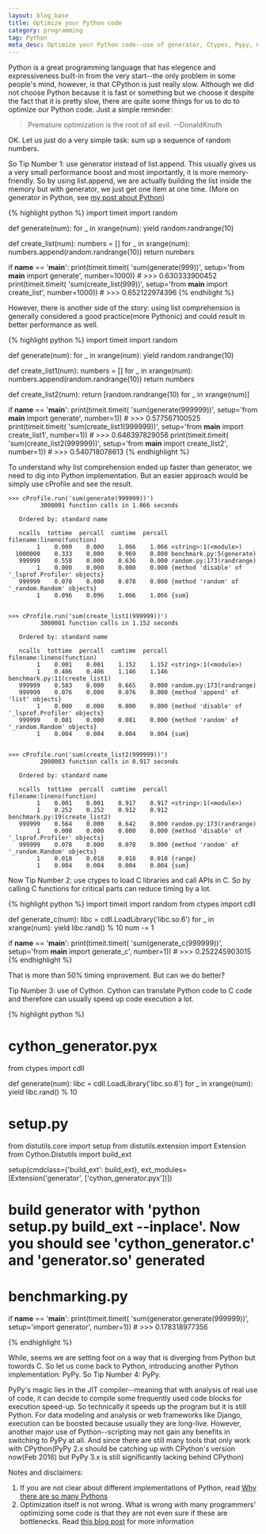 ```yaml
---
layout: blog_base
title: Optimize your Python code
category: programming
tag: Python
meta_desc: Optimize your Python code--use of generator, Ctypes, Pypy, Cython and C extensions
---
```


Python is a great programming language that has elegence and expressiveness built-in from the very start--the only problem in some people's mind, however, is that CPython is just really slow. Although we did not choose Python because it is fast or something but we choose it despite the fact that it is pretty slow, there are quite some things for us to do to optimize our Python code. Just a simple reminder:

>  Premature optimization is the root of all evil.   --DonaldKnuth

OK. Let us just do a very simple task: sum up a sequence of random numbers.

So Tip Number 1: use generator instead of list.append. This usually gives us a very small performance boost and most importantly, it is more memory-friendly. So by using list.append, we are actually building the list inside the memory but with generator, we just get one item at one time. (More on generator in Python, see [my post about Python](/programming/2016/02/11/understanding-python-generator/))

{% highlight python %}
import timeit
import random


def generate(num):
	for _ in xrange(num):
		yield random.randrange(10)


def create_list(num):
	numbers = []
	for _ in xrange(num):
		numbers.append(random.randrange(10))
	return numbers


if __name__ == '__main__':
	print(timeit.timeit(
		'sum(generate(999))', setup='from __main__ import generate',
		number=1000))   # >>> 0.630333900452
	print(timeit.timeit(
		'sum(create_list(999))', setup='from __main__ import create_list',
		number=1000))   # >>> 0.652122974396
{% endhilight %}

However, there is another side of the story: using list comprehension is generally considered a good practice(more Pythonic) and could result in better performance as well.

{% highlight python %}
import timeit
import random


def generate(num):
	for _ in xrange(num):
		yield random.randrange(10)


def create_list1(num):
	numbers = []
	for _ in xrange(num):
		numbers.append(random.randrange(10))
	return numbers


def create_list2(num):
	return [random.randrange(10) for _ in xrange(num)]


if __name__ == '__main__':
	print(timeit.timeit(
		'sum(generate(999999))', setup='from __main__ import generate',
		number=1))  # >>> 0.577567100525
	print(timeit.timeit(
		'sum(create_list1(999999))', setup='from __main__ import create_list1',
		number=1))  # >>> 0.646397829056
	print(timeit.timeit(
		'sum(create_list2(999999))', setup='from __main__ import create_list2',
		number=1))  # >>> 0.540718078613
{% endhighlight %}

To understand why list comprehension ended up faster than generator, we need to dig into Python implementation. But an easier approach would be simply use cProfile and see the result.

~~~
>>> cProfile.run('sum(generate(999999))')
         3000001 function calls in 1.066 seconds

   Ordered by: standard name

   ncalls  tottime  percall  cumtime  percall filename:lineno(function)
        1    0.000    0.000    1.066    1.066 <string>:1(<module>)
  1000000    0.333    0.000    0.969    0.000 benchmark.py:5(generate)
   999999    0.558    0.000    0.636    0.000 random.py:173(randrange)
        1    0.000    0.000    0.000    0.000 {method 'disable' of '_lsprof.Profiler' objects}
   999999    0.078    0.000    0.078    0.000 {method 'random' of '_random.Random' objects}
        1    0.096    0.096    1.066    1.066 {sum}


>>> cProfile.run('sum(create_list1(999999))')
         3000001 function calls in 1.152 seconds

   Ordered by: standard name

   ncalls  tottime  percall  cumtime  percall filename:lineno(function)
        1    0.001    0.001    1.152    1.152 <string>:1(<module>)
        1    0.406    0.406    1.146    1.146 benchmark.py:11(create_list1)
   999999    0.583    0.000    0.665    0.000 random.py:173(randrange)
   999999    0.076    0.000    0.076    0.000 {method 'append' of 'list' objects}
        1    0.000    0.000    0.000    0.000 {method 'disable' of '_lsprof.Profiler' objects}
   999999    0.081    0.000    0.081    0.000 {method 'random' of '_random.Random' objects}
        1    0.004    0.004    0.004    0.004 {sum}


>>> cProfile.run('sum(create_list2(999999))')
         2000003 function calls in 0.917 seconds

   Ordered by: standard name

   ncalls  tottime  percall  cumtime  percall filename:lineno(function)
        1    0.001    0.001    0.917    0.917 <string>:1(<module>)
        1    0.252    0.252    0.912    0.912 benchmark.py:19(create_list2)
   999999    0.564    0.000    0.642    0.000 random.py:173(randrange)
        1    0.000    0.000    0.000    0.000 {method 'disable' of '_lsprof.Profiler' objects}
   999999    0.078    0.000    0.078    0.000 {method 'random' of '_random.Random' objects}
        1    0.018    0.018    0.018    0.018 {range}
        1    0.004    0.004    0.004    0.004 {sum}
~~~

Now Tip Number 2: use ctypes to load C libraries and call APIs in C. So by calling C functions for critical parts can reduce timing by a lot.

{% highlight python %}
import timeit
import random
from ctypes import cdll


def generate_c(num):
	libc = cdll.LoadLibrary('libc.so.6')
	for _ in xrange(num):
		yield libc.rand() % 10
		num -= 1


if __name__ == '__main__':
	print(timeit.timeit(
		'sum(generate_c(999999))', setup='from __main__ import generate_c',
		number=1))  # >>> 0.252245903015
{% endhighlight %}

That is more than 50% timing improvement. But can we do better?

Tip Number 3: use of Cython. Cython can translate Python code to C code and therefore can usually speed up code execution a lot.

{% highlight python %}
# cython_generator.pyx
from ctypes import cdll


def generate(num):
	libc = cdll.LoadLibrary('libc.so.6')
	for _ in xrange(num):
		yield libc.rand() % 10


# setup.py
from distutils.core import setup
from distutils.extension import Extension
from Cython.Distutils import build_ext

setup(cmdclass={'build_ext': build_ext}, ext_modules=[Extension('generator', ['cython_generator.pyx'])])


# build generator with 'python setup.py build_ext --inplace'. Now you should see 'cython_generator.c' and 'generator.so' generated

# benchmarking.py
if __name__ == '__main__':
	print(timeit.timeit(
		'sum(generator.generate(999999))', setup='import generator',
		number=1))  # >>> 0.178318977356

{% endhighlight %}

While, seems we are setting foot on a way that is diverging from Python but towords C. So let us come back to Python, introducing another Python implementation: PyPy. So Tip Number 4: PyPy.

PyPy's magic lies in the JIT compiler--meaning that with analysis of real use of code, it can decide to compile some frequently used code blocks for execution speed-up. So technically it speeds up the program but it is still Python. For data modeling and analysis or web frameworks like Django, execution can be boosted because usually they are long-live. However, another major use of Python--scripting may not gain any benefits in switching to PyPy at all. And since there are still many tools that only work with CPython(PyPy 2.x should be catching up with CPython's version now(Feb 2016) but PyPy 3.x is still significantly lacking behind CPython)

Notes and disclaimers:

1. If you are not clear about different implementations of Python, read [Why there are so many Pythons](http://www.toptal.com/python/why-are-there-so-many-pythons)
2. Optimization itself is not wrong. What is wrong with many programmers' optimizing some code is that they are not even sure if these are bottlenecks. Read [this blog post](http://c2.com/cgi/wiki?PrematureOptimization) for more information
